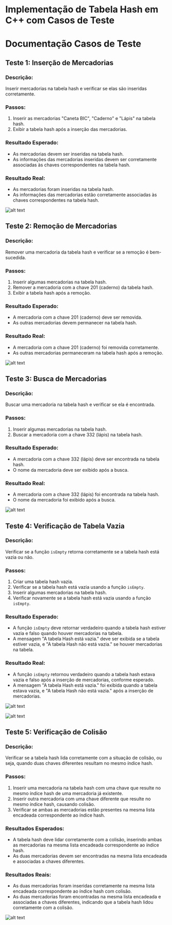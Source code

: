 # Implementação de Tabela Hash em C++ com Casos de Teste

# Documentação Casos de Teste

## Teste 1: Inserção de Mercadorias

### Descrição:
Inserir mercadorias na tabela hash e verificar se elas são inseridas corretamente.

### Passos:
1. Inserir as mercadorias "Caneta BIC", "Caderno" e "Lápis" na tabela hash.
2. Exibir a tabela hash após a inserção das mercadorias.

### Resultado Esperado:
- As mercadorias devem ser inseridas na tabela hash.
- As informações das mercadorias inseridas devem ser corretamente associadas às chaves correspondentes na tabela hash.

### Resultado Real:
- As mercadorias foram inseridas na tabela hash.
- As informações das mercadorias estão corretamente associadas às chaves correspondentes na tabela hash.

![alt text](image-1.png)

## Teste 2: Remoção de Mercadorias

### Descrição:
Remover uma mercadoria da tabela hash e verificar se a remoção é bem-sucedida.

### Passos:
1. Inserir algumas mercadorias na tabela hash.
2. Remover a mercadoria com a chave 201 (caderno) da tabela hash.
3. Exibir a tabela hash após a remoção.

### Resultado Esperado:
- A mercadoria com a chave 201 (caderno) deve ser removida.
- As outras mercadorias devem permanecer na tabela hash.

### Resultado Real:
- A mercadoria com a chave 201 (caderno) foi removida corretamente.
- As outras mercadorias permaneceram na tabela hash após a remoção.

![alt text](image-2.png)

## Teste 3: Busca de Mercadorias

### Descrição:
Buscar uma mercadoria na tabela hash e verificar se ela é encontrada.

### Passos:
1. Inserir algumas mercadorias na tabela hash.
2. Buscar a mercadoria com a chave 332 (lápis) na tabela hash.

### Resultado Esperado:
- A mercadoria com a chave 332 (lápis) deve ser encontrada na tabela hash.
- O nome da mercadoria deve ser exibido após a busca.

### Resultado Real:
- A mercadoria com a chave 332 (lápis) foi encontrada na tabela hash.
- O nome da mercadoria foi exibido após a busca.

![alt text](image-3.png)

## Teste 4: Verificação de Tabela Vazia

### Descrição:
Verificar se a função `isEmpty` retorna corretamente se a tabela hash está vazia ou não.

### Passos:
1. Criar uma tabela hash vazia.
2. Verificar se a tabela hash está vazia usando a função `isEmpty`.
3. Inserir algumas mercadorias na tabela hash.
4. Verificar novamente se a tabela hash está vazia usando a função `isEmpty`.

### Resultado Esperado:
- A função `isEmpty` deve retornar verdadeiro quando a tabela hash estiver vazia e falso quando houver mercadorias na tabela.
- A mensagem "A tabela Hash está vazia." deve ser exibida se a tabela estiver vazia, e "A tabela Hash não está vazia." se houver mercadorias na tabela.

### Resultado Real:
- A função `isEmpty` retornou verdadeiro quando a tabela hash estava vazia e falso após a inserção de mercadorias, conforme esperado.
- A mensagem "A tabela Hash está vazia." foi exibida quando a tabela estava vazia, e "A tabela Hash não está vazia." após a inserção de mercadorias.

![alt text](image-4.png)

![alt text](image-5.png)

## Teste 5: Verificação de Colisão

### Descrição:
Verificar se a tabela hash lida corretamente com a situação de colisão, ou seja, quando duas chaves diferentes resultam no mesmo índice hash.

### Passos:
1. Inserir uma mercadoria na tabela hash com uma chave que resulte no mesmo índice hash de uma mercadoria já existente.
2. Inserir outra mercadoria com uma chave diferente que resulte no mesmo índice hash, causando colisão.
3. Verificar se ambas as mercadorias estão presentes na mesma lista encadeada correspondente ao índice hash.

### Resultados Esperados:
- A tabela hash deve lidar corretamente com a colisão, inserindo ambas as mercadorias na mesma lista encadeada correspondente ao índice hash.
- As duas mercadorias devem ser encontradas na mesma lista encadeada e associadas a chaves diferentes.

### Resultados Reais:
- As duas mercadorias foram inseridas corretamente na mesma lista encadeada correspondente ao índice hash com colisão.
- As duas mercadorias foram encontradas na mesma lista encadeada e associadas a chaves diferentes, indicando que a tabela hash lidou corretamente com a colisão.

![alt text](image-6.png)